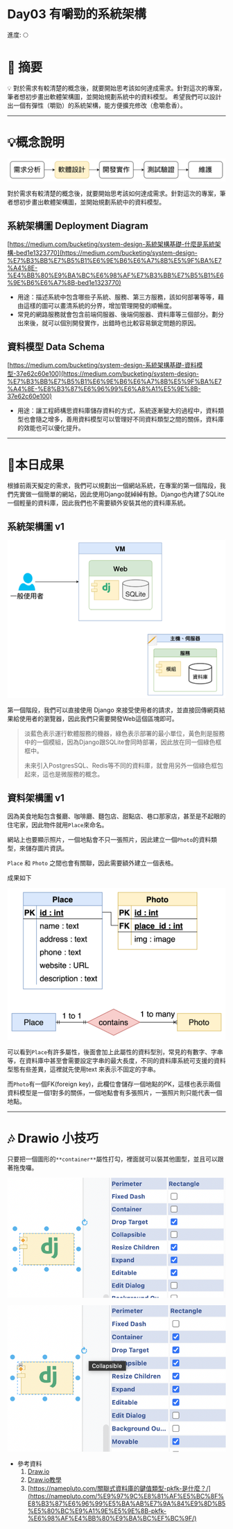 # Day03 有嚼勁的系統架構

進度: 🌕

# 🏁 摘要

<aside>
💡 對於需求有較清楚的概念後，就要開始思考該如何達成需求。針對這次的專案，筆者想初步畫出軟體架構圖，並開始規劃系統中的資料模型。
希望我們可以設計出一個有彈性（嚼勁）的系統架構，能方便擴充修改（愈嚼愈香）。

</aside>

---

# 💡概念說明

![Untitled](Day03%20%E6%9C%89%E5%9A%BC%E5%8B%81%E7%9A%84%E7%B3%BB%E7%B5%B1%E6%9E%B6%E6%A7%8B%2005e5f2b75e3948dd85a23a9740cb337d/Untitled.png)

對於需求有較清楚的概念後，就要開始思考該如何達成需求。針對這次的專案，筆者想初步畫出軟體架構圖，並開始規劃系統中的資料模型。

## 系統架構圖 Deployment Diagram

[https://medium.com/bucketing/system-design-系統架構基礎-什麼是系統架構-bed1e1323770](https://medium.com/bucketing/system-design-%E7%B3%BB%E7%B5%B1%E6%9E%B6%E6%A7%8B%E5%9F%BA%E7%A4%8E-%E4%BB%80%E9%BA%BC%E6%98%AF%E7%B3%BB%E7%B5%B1%E6%9E%B6%E6%A7%8B-bed1e1323770)

- 用途：描述系統中包含哪些子系統、服務、第三方服務，該如何部署等等，藉由這樣的圖可以畫清系統的分界，增加管理開發的順暢度。
- 常見的網路服務就會包含前端伺服器、後端伺服器、資料庫等三個部分。劃分出來後，就可以個別開發實作，出錯時也比較容易鎖定問題的原因。

## 資料模型 Data Schema

[https://medium.com/bucketing/system-design-系統架構基礎-資料模型-37e62c60e100](https://medium.com/bucketing/system-design-%E7%B3%BB%E7%B5%B1%E6%9E%B6%E6%A7%8B%E5%9F%BA%E7%A4%8E-%E8%B3%87%E6%96%99%E6%A8%A1%E5%9E%8B-37e62c60e100)

- 用途：讓工程師構思資料庫儲存資料的方式，系統逐漸變大的過程中，資料類型也會隨之增多，善用資料模型可以管理好不同資料類型之間的關係，資料庫的效能也可以優化提升。

---

# 🌟本日成果

根據前兩天擬定的需求，我們可以規劃出一個網站系統，在專案的第一個階段，我們先實做一個簡單的網站，因此使用Django就綽綽有餘。Django也內建了SQLite 一個輕量的資料庫，因此我們也不需要額外安裝其他的資料庫系統。

## 系統架構圖 v1

![Untitled](IT%E9%90%B5%E4%BA%BA%E8%B3%BD%20ac998c66ed7d4f36b2bfea77821f3668/%E5%B0%88%E6%A1%88%E6%96%87%E4%BB%B6%2062ccf9cd84a3418ab9c39636cc7110f8/Project%20Doc%20v1%205b7418dedf7d4ac0bd8005462bbd0b19/Untitled.png)

第一個階段，我們可以直接使用 Django 來接受使用者的請求，並直接回傳網頁結果給使用者的瀏覽器，因此我們只需要開發Web這個區塊即可。

> 淡藍色表示運行軟體服務的機器，綠色表示部署的最小單位，黃色則是服務中的一個模組，因為Django跟SQLite會同時部署，因此放在同一個綠色框框中。
> 
> 
> 未來引入PostgresSQL、Redis等不同的資料庫，就會用另外一個綠色框包起來，這也是微服務的概念。
> 

## 資料架構圖 v1

因為美食地點包含餐廳、咖啡廳、麵包店、甜點店、巷口那家店，甚至是不起眼的住宅家，因此物件就用`Place`來命名。

網站上也要顯示照片，一個地點會不只一張照片，因此建立一個`Photo`的資料類型，來儲存圖片資訊。

`Place` 和 `Photo` 之間也會有關聯，因此需要額外建立一個表格。

成果如下

![Untitled](IT%E9%90%B5%E4%BA%BA%E8%B3%BD%20ac998c66ed7d4f36b2bfea77821f3668/%E5%B0%88%E6%A1%88%E6%96%87%E4%BB%B6%2062ccf9cd84a3418ab9c39636cc7110f8/Project%20Doc%20v1%205b7418dedf7d4ac0bd8005462bbd0b19/Untitled%201.png)

可以看到`Place`有許多屬性，後面會加上此屬性的資料型別，常見的有數字、字串等，在資料庫中甚至會需要設定字串的最大長度，不同的資料庫系統可支援的資料型態有些差異，這裡就先使用text 來表示不固定的字串。

而`Photo`有一個FK(foreign key)，此欄位會儲存一個地點的PK，這樣也表示兩個資料模型是一個1對多的關係，一個地點會有多張照片，一張照片則只能代表一個地點。

---

# 🎶 Drawio 小技巧

只要把一個圖形的`**container**`屬性打勾，裡面就可以裝其他圖型，並且可以跟著拖曳囉。

![截圖 2022-09-14 23.14.15.png](Day03%20%E6%9C%89%E5%9A%BC%E5%8B%81%E7%9A%84%E7%B3%BB%E7%B5%B1%E6%9E%B6%E6%A7%8B%2005e5f2b75e3948dd85a23a9740cb337d/component_is_not_container.png)

![截圖 2022-09-14 23.14.21.png](Day03%20%E6%9C%89%E5%9A%BC%E5%8B%81%E7%9A%84%E7%B3%BB%E7%B5%B1%E6%9E%B6%E6%A7%8B%2005e5f2b75e3948dd85a23a9740cb337d/component_is_container.png)

- 參考資料
    1. [Draw.io](http://Draw.io) 
    2. [Draw.io教學](https://www.youtube.com/watch?v=CU0ZhMoXz7k)
    3. [https://namepluto.com/關聯式資料庫的鍵值類型-pkfk-是什麼？/](https://namepluto.com/%E9%97%9C%E8%81%AF%E5%BC%8F%E8%B3%87%E6%96%99%E5%BA%AB%E7%9A%84%E9%8D%B5%E5%80%BC%E9%A1%9E%E5%9E%8B-pkfk-%E6%98%AF%E4%BB%80%E9%BA%BC%EF%BC%9F/)